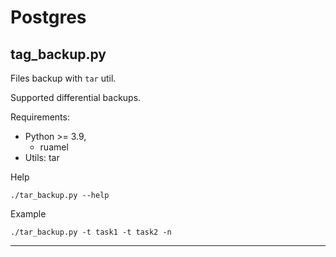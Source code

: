# Postgres

## tag_backup.py

Files backup with `tar` util.

Supported differential backups.

Requirements:
* Python >= 3.9,
  * ruamel
* Utils: tar


Help
```
./tar_backup.py --help
```

Example
```
./tar_backup.py -t task1 -t task2 -n
```

---
